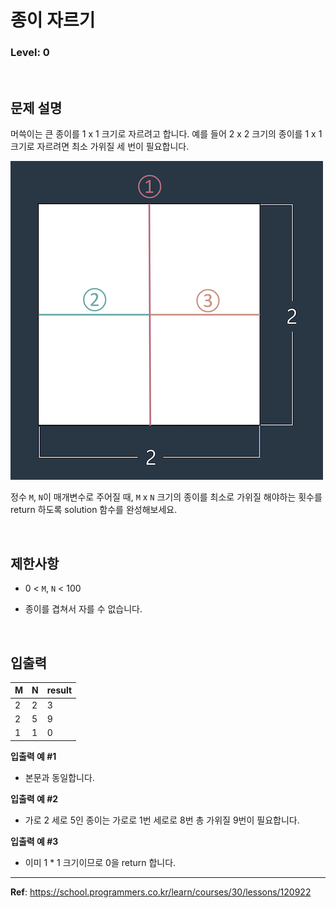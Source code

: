 # 종이 자르기

### Level: 0

<br>

## 문제 설명

머쓱이는 큰 종이를 1 x 1 크기로 자르려고 합니다. 예를 들어 2 x 2 크기의 종이를 1 x 1 크기로 자르려면 최소 가위질 세 번이 필요합니다.

<img src="./exam_1.png" alt="exam_1" />

정수 `M`, `N`이 매개변수로 주어질 때, `M` x `N` 크기의 종이를 최소로 가위질 해야하는 횟수를 return 하도록 solution 함수를 완성해보세요.

<br>

## 제한사항

- 0 < `M`, `N` < 100

- 종이를 겹쳐서 자를 수 없습니다.

<br>

## 입출력

| M | N | result |
| - | - | ------ |
| 2 | 2 | 3      |
| 2 | 5 | 9      |
| 1 | 1 | 0      |

**입출력 예 #1**

- 본문과 동일합니다.

**입출력 예 #2**

- 가로 2 세로 5인 종이는 가로로 1번 세로로 8번 총 가위질 9번이 필요합니다.

**입출력 예 #3**

- 이미 1 * 1 크기이므로 0을 return 합니다.

---

**Ref**: https://school.programmers.co.kr/learn/courses/30/lessons/120922